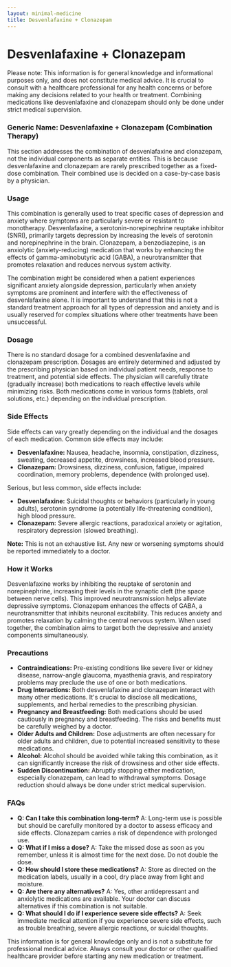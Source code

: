 ```yaml
---
layout: minimal-medicine
title: Desvenlafaxine + Clonazepam
---
```


# Desvenlafaxine + Clonazepam
Please note:  This information is for general knowledge and informational purposes only, and does not constitute medical advice.  It is crucial to consult with a healthcare professional for any health concerns or before making any decisions related to your health or treatment. Combining medications like desvenlafaxine and clonazepam should only be done under strict medical supervision.

### Generic Name: Desvenlafaxine + Clonazepam (Combination Therapy)


This section addresses the combination of desvenlafaxine and clonazepam, not the individual components as separate entities.  This is because desvenlafaxine and clonazepam are rarely prescribed together as a fixed-dose combination. Their combined use is decided on a case-by-case basis by a physician.

### Usage

This combination is generally used to treat specific cases of depression and anxiety where symptoms are particularly severe or resistant to monotherapy.  Desvenlafaxine, a serotonin-norepinephrine reuptake inhibitor (SNRI), primarily targets depression by increasing the levels of serotonin and norepinephrine in the brain. Clonazepam, a benzodiazepine, is an anxiolytic (anxiety-reducing) medication that works by enhancing the effects of gamma-aminobutyric acid (GABA), a neurotransmitter that promotes relaxation and reduces nervous system activity.

The combination might be considered when a patient experiences significant anxiety alongside depression, particularly when anxiety symptoms are prominent and interfere with the effectiveness of desvenlafaxine alone.  It is important to understand that this is not a standard treatment approach for all types of depression and anxiety and is usually reserved for complex situations where other treatments have been unsuccessful.

### Dosage

There is no standard dosage for a combined desvenlafaxine and clonazepam prescription. Dosages are entirely determined and adjusted by the prescribing physician based on individual patient needs, response to treatment, and potential side effects.  The physician will carefully titrate (gradually increase) both medications to reach effective levels while minimizing risks. Both medications come in various forms (tablets, oral solutions, etc.) depending on the individual prescription.


### Side Effects

Side effects can vary greatly depending on the individual and the dosages of each medication. Common side effects may include:

* **Desvenlafaxine:** Nausea, headache, insomnia, constipation, dizziness, sweating, decreased appetite, drowsiness, increased blood pressure.
* **Clonazepam:** Drowsiness, dizziness, confusion, fatigue, impaired coordination, memory problems, dependence (with prolonged use).

Serious, but less common, side effects include:

* **Desvenlafaxine:** Suicidal thoughts or behaviors (particularly in young adults), serotonin syndrome (a potentially life-threatening condition), high blood pressure.
* **Clonazepam:** Severe allergic reactions, paradoxical anxiety or agitation, respiratory depression (slowed breathing).


**Note:** This is not an exhaustive list.  Any new or worsening symptoms should be reported immediately to a doctor.

### How it Works

Desvenlafaxine works by inhibiting the reuptake of serotonin and norepinephrine, increasing their levels in the synaptic cleft (the space between nerve cells).  This improved neurotransmission helps alleviate depressive symptoms. Clonazepam enhances the effects of GABA, a neurotransmitter that inhibits neuronal excitability. This reduces anxiety and promotes relaxation by calming the central nervous system.  When used together, the combination aims to target both the depressive and anxiety components simultaneously.

### Precautions

* **Contraindications:**  Pre-existing conditions like severe liver or kidney disease, narrow-angle glaucoma, myasthenia gravis, and respiratory problems may preclude the use of one or both medications.
* **Drug Interactions:** Both desvenlafaxine and clonazepam interact with many other medications.  It's crucial to disclose all medications, supplements, and herbal remedies to the prescribing physician.
* **Pregnancy and Breastfeeding:**  Both medications should be used cautiously in pregnancy and breastfeeding. The risks and benefits must be carefully weighed by a doctor.
* **Older Adults and Children:** Dose adjustments are often necessary for older adults and children, due to potential increased sensitivity to these medications.
* **Alcohol:** Alcohol should be avoided while taking this combination, as it can significantly increase the risk of drowsiness and other side effects.
* **Sudden Discontinuation:**  Abruptly stopping either medication, especially clonazepam, can lead to withdrawal symptoms.  Dosage reduction should always be done under strict medical supervision.


### FAQs

* **Q: Can I take this combination long-term?** A: Long-term use is possible but should be carefully monitored by a doctor to assess efficacy and side effects. Clonazepam carries a risk of dependence with prolonged use.
* **Q: What if I miss a dose?** A: Take the missed dose as soon as you remember, unless it is almost time for the next dose. Do not double the dose.
* **Q: How should I store these medications?** A: Store as directed on the medication labels, usually in a cool, dry place away from light and moisture.
* **Q: Are there any alternatives?** A: Yes, other antidepressant and anxiolytic medications are available. Your doctor can discuss alternatives if this combination is not suitable.
* **Q: What should I do if I experience severe side effects?** A: Seek immediate medical attention if you experience severe side effects, such as trouble breathing, severe allergic reactions, or suicidal thoughts.


This information is for general knowledge only and is not a substitute for professional medical advice.  Always consult your doctor or other qualified healthcare provider before starting any new medication or treatment.
